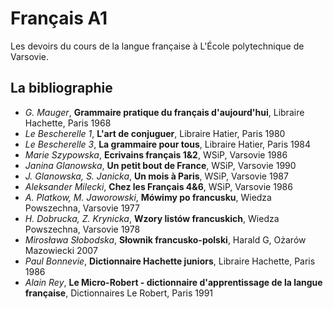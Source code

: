 # Français A1
Les devoirs du cours de la langue française à L'École polytechnique de Varsovie.

## La bibliographie
- *G. Mauger*, **Grammaire pratique du français d'aujourd'hui**, Libraire Hachette, Paris 1968
- *Le Bescherelle 1*, **L'art de conjuguer**, Libraire Hatier, Paris 1980
- *Le Bescherelle 3*, **La grammaire pour tous**, Libraire Hatier, Paris 1984
- *Marie Szypowska*, **Ecrivains français 1&2**,  WSiP, Varsovie 1986
- *Janina Glanowska*, **Un petit bout de France**, WSiP, Varsovie 1990
- *J. Glanowska, S. Janicka*, **Un mois à Paris**, WSiP, Varsovie 1987
- *Aleksander Milecki*, **Chez les Français 4&6**, WSiP, Varsovie 1986
- *A. Platkow, M. Jaworowski*, **Mówimy po francusku**, Wiedza Powszechna, Varsovie 1977
- *H. Dobrucka, Z. Krynicka*, **Wzory listów francuskich**, Wiedza Powszechna, Varsovie 1978
- *Mirosława Słobodska*, **Słownik francusko-polski**, Harald G, Ożarów Mazowiecki 2007 
- *Paul Bonnevie*, **Dictionnaire Hachette juniors**, Libraire Hachette, Paris 1986
- *Alain Rey*, **Le Micro-Robert - dictionnaire d'apprentissage de la langue française**, Dictionnaires Le Robert, Paris 1991
